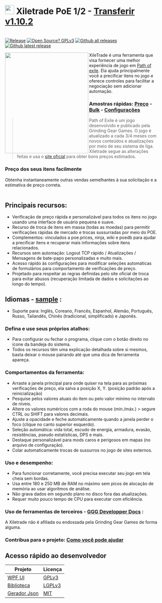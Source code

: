 # <img src="https://i.imgur.com/dhWQgtY.png" width="30" height="30"> Xiletrade PoE 1/2 - [Transferir v1.10.2](https://github.com/maxensas/xiletrade/releases/download/1.10.2/Xiletrade_win-x64.7z)  

[<img width="20" height="15" src="https://user-images.githubusercontent.com/62154281/104107842-feae5080-52bf-11eb-8e8f-d8827f1f0334.png">](https://github.com/maxensas/xiletrade)
[<img width="20" height="15" src="https://user-images.githubusercontent.com/62154281/104107838-fd7d2380-52bf-11eb-8d47-f949fd7a3b58.png">](https://github.com/maxensas/xiletrade/blob/master/readme/README.kr.md)
[<img width="20" height="15" src="https://user-images.githubusercontent.com/62154281/104107835-fd7d2380-52bf-11eb-8e08-614b2610eca4.png">](https://github.com/maxensas/xiletrade/blob/master/readme/README.fr.md)
[<img width="20" height="15" src="https://user-images.githubusercontent.com/62154281/104107839-fe15ba00-52bf-11eb-807e-25088a595f33.png">](https://github.com/maxensas/xiletrade/blob/master/readme/README.es.md)
[<img width="20" height="15" src="https://user-images.githubusercontent.com/62154281/104107836-fd7d2380-52bf-11eb-8ba2-bcdc04dab8b9.png">](https://github.com/maxensas/xiletrade/blob/master/readme/README.de.md)
[<img width="20" height="15" src="https://user-images.githubusercontent.com/62154281/104107833-fce48d00-52bf-11eb-896a-c5671965cb51.png">](https://github.com/maxensas/xiletrade/blob/master/readme/README.pt.md)
[<img width="20" height="15" src="https://user-images.githubusercontent.com/62154281/104107837-fd7d2380-52bf-11eb-8df0-091c9d9cc05a.png">](https://github.com/maxensas/xiletrade/blob/master/readme/README.ru.md)
[<img width="20" height="15" src="https://user-images.githubusercontent.com/62154281/104107841-feae5080-52bf-11eb-8ca7-1f402cbf6e5e.png">](https://github.com/maxensas/xiletrade/blob/master/readme/README.th.md)
[<img width="20" height="15" src="https://user-images.githubusercontent.com/62154281/104107840-fe15ba00-52bf-11eb-939e-d98bba60877d.png">](https://github.com/maxensas/xiletrade/blob/master/readme/README.tw.md)
[<img width="20" height="15" src="https://user-images.githubusercontent.com/62154281/104107834-fce48d00-52bf-11eb-8902-02d5a6d457c8.png">](https://github.com/maxensas/xiletrade/blob/master/readme/README.cn.md)
[<img width="20" height="15" src="https://user-images.githubusercontent.com/62154281/222918792-06b9c888-bb96-40af-a27c-68b664fe60b5.png">](https://github.com/maxensas/xiletrade/blob/master/readme/README.jp.md)<br>
[![Release](https://img.shields.io/github/release/maxensas/xiletrade.svg)](https://github.com/maxensas/xiletrade/releases/) 
[![Open Source? GPLv3](https://badgen.net/badge/Open%20Source%20%3F/GPLv3/green?icon=github)](https://github.com/maxensas/xiletrade/tree/master/src)
[![Github all releases](https://img.shields.io/github/downloads/maxensas/xiletrade/total.svg)](https://GitHub.com/maxensas/xiletrade/releases/) [![Github latest release](https://img.shields.io/github/downloads/maxensas/xiletrade/latest/total.svg)](https://GitHub.com/maxensas/xiletrade/releases/)

<img align="left" width="275" height="332" src="https://user-images.githubusercontent.com/62154281/120822158-69557680-c556-11eb-8a6a-d0fe16170654.png">

XileTrade é uma ferramenta que visa fornecer uma melhor experiência de jogo em [Path of exile](https://br.pathofexile.com/). Ela ajuda principalmente você a precificar itens no jogo e oferece controles para facilitar a negociação sem adicionar automação.
### Amostras rápidas: [Preço](https://youtu.be/4mP3uOsr8oc) - [Bulk](https://youtu.be/6yuLZXTho-A) - [Configurações](https://youtu.be/libdIjrNM-8 )<br>
>Path of Exile é um jogo desenvolvido e publicado pela Grinding Gear Games. O jogo é atualizado a cada 3/4 meses com novos conteúdos e atualizações por meio de seu sistema de liga.
>Xiletrade segue as alterações feitas e usa o [site oficial](https://br.pathofexile.com/trade/) para obter bons preços estimados.
### Preço dos seus itens facilmente
Obtenha instantaneamente outras vendas semelhantes à sua solicitação e a estimativa de preço correta.<br><br>

## Principais recursos:
* Verificação de preço rápida e personalizável para todos os itens no jogo usando uma interface de usuário pequena e suave.
* Recurso de troca de itens em massa (todas as moedas) para permitir verificações rápidas de mercado e trocas sussurradas por meio do POE.
* Complementos: vinculados a poe.prices, ninja, wiki e poedb para ajudar a precificar itens e recuperar mais informações sobre itens relacionados.
* Recursos sem automação: Logout TCP rápido / Atualizações / Mensagens de bate-papo personalizadas e muito mais.
* Acesso rápido às configurações para modificar seleções automáticas de formulários para comportamento de verificações de preço.
* Projetado para respeitar as regras definidas pelo site oficial de troca para evitar abusos (recuperação limitada de dados e solicitações ao longo do tempo).

## Idiomas - [sample](https://github.com/maxensas/xiletrade/blob/master/LANGUAGES.md) :
* Suporte para: Inglês, Coreano, Francês, Espanhol, Alemão, Português, Russo, Tailandês, Chinês (tradicional, simplificado) e Japonês.

### Defina e use seus próprios atalhos:
* Para configurar ou fechar o programa, clique com o botão direito no ícone da bandeja do sistema.
* Todos os recursos têm uma explicação detalhada sobre si mesmos, basta deixar o mouse pairando até que uma dica de ferramenta apareça.

### Comportamentos da ferramenta:
* Arraste a janela principal para onde quiser na tela para as próximas verificações de preço, ela salva a posição X, Y. (posição padrão após a reinicialização)
* Pesquise pelos valores atuais do item ou pelo valor mínimo no intervalo de níveis.
* Altere os valores numéricos com a roda do mouse (mín./máx.) > segure CTRL ou SHIFT para valores decimais.
* Ajuste a opacidade e feche automaticamente quando a janela perder o foco (clique no canto superior esquerdo).
* Seleção automática: vida total, escudo de energia, armadura, evasão, resistências, pseudo estatísticas, DPS e mais.
* Destaque personalizável para mods caros e perigosos em mapas (no arquivo de configuração).
* Colar automaticamente trocas de sussurros no jogo de sites externos.

### Uso e desempenho:
* Para funcionar corretamente, você precisa executar seu jogo em tela cheia sem bordas.
* Usa entre 180 e 250 MB de RAM no máximo sem picos de alocação de memória ao usar algoritmos de análise.
* Não grava dados em segundo plano no disco fora das atualizações.
* Requer muito pouco tempo de CPU para executar com eficiência.

### Uso de ferramentas de terceiros - [GGG Developper Docs](https://www.pathofexile.com/developer/docs/index#policy) :
A Xiletrade não é afiliada ou endossada pela Grinding Gear Games de forma alguma.<br>

### Contribua para o projeto: [Como você pode ajudar](https://github.com/maxensas/xiletrade/blob/master/CONTRIBUTING.md)

## Acesso rápido ao desenvolvedor
| Projeto | Licença |
|---------|---------|
| [WPF UI](https://github.com/maxensas/xiletrade/tree/master/src/Xiletrade) | [GPLv3](https://github.com/maxensas/xiletrade/blob/master/licenses/LICENSE_Xiletrade) |
| [Biblioteca](https://github.com/maxensas/xiletrade/tree/master/src/Xiletrade.Library) | [LGPLv3](https://github.com/maxensas/xiletrade/blob/master/licenses/LICENSE_XiletradeLibrary) |
| [Gerador Json](https://github.com/maxensas/xiletrade/tree/master/src/Xiletrade.Json) | [MIT](https://github.com/maxensas/xiletrade/blob/master/licenses/LICENSE_XiletradeJson) |